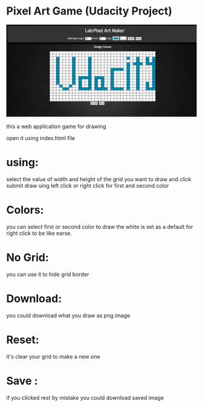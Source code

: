 # Pixel Art Game (Udacity Project)

<img src="https://github.com/ahmedragabshaban/Pixel-Art-Maker/blob/master/pixel%20art%20maker.png">

this a web application game for drawing

open it using index.html file

# using:
select the value of width and height of the grid you want to draw and click submit
draw uing left click or right click for first and second color

# Colors:
you can select first or second color to draw the white is set as 
a default for right click to be like earse.

# No Grid:
you can use it to hide grid border 

# Download:
you could download what you draw as png image 

# Reset:
it's clear your grid to make a new one

# Save :
if you clicked rest by mistake you could download saved image

